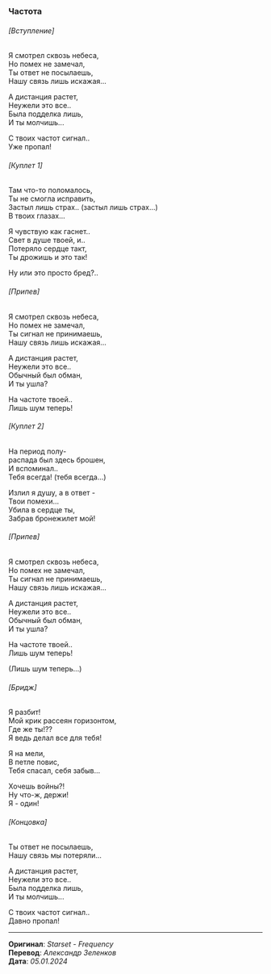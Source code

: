 ### Частота

###### [Вступление]

Я смотрел сквозь небеса, \
Но помех не замечал, \
Ты ответ не посылаешь, \
Нашу связь лишь искажая...

А дистанция растет, \
Неужели это все.. \
Была подделка лишь, \
И ты молчишь...

С твоих частот сигнал.. \
Уже пропал!

###### [Куплет 1]

Там что-то поломалось, \
Ты не смогла исправить, \
Застыл лишь страх.. (застыл лишь страх...) \
В твоих глазах...

Я чувствую как гаснет.. \
Свет в душе твоей, и.. \
Потеряло сердце такт, \
Ты дрожишь и это так!

Ну или это просто бред?..

###### [Припев]

Я смотрел сквозь небеса, \
Но помех не замечал, \
Ты сигнал не принимаешь, \
Нашу связь лишь искажая...

А дистанция растет, \
Неужели это все.. \
Обычный был обман, \
И ты ушла?

На частоте твоей.. \
Лишь шум теперь!

###### [Куплет 2]

На период полу- \
распада был здесь брошен, \
И вспоминал.. \
Тебя всегда! (тебя всегда...)

Излил я душу, а в ответ - \
Твои помехи... \
Убила в сердце ты, \
Забрав бронежилет мой!

###### [Припев]

Я смотрел сквозь небеса, \
Но помех не замечал, \
Ты сигнал не принимаешь, \
Нашу связь лишь искажая...

А дистанция растет, \
Неужели это все.. \
Обычный был обман, \
И ты ушла?

На частоте твоей.. \
Лишь шум теперь!

(Лишь шум теперь...)

###### [Бридж]

Я разбит! \
Мой крик рассеян горизонтом, \
Где же ты!?? \
Я ведь делал все для тебя!

Я на мели, \
В петле повис, \
Тебя спасал, себя забыв...

Хочешь войны?! \
Ну что-ж, держи! \
Я - один!

###### [Концовка]

Ты ответ не посылаешь, \
Нашу связь мы потеряли...

А дистанция растет, \
Неужели это все.. \
Была подделка лишь, \
И ты молчишь...

С твоих частот сигнал.. \
Давно пропал!

---

**Оригинал**: _Starset - Frequency_ \
**Перевод**: _Александр Зеленков_ \
**Дата**: _05.01.2024_

